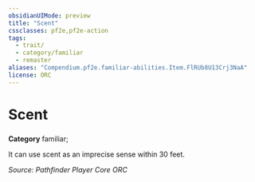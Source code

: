 ```yaml
---
obsidianUIMode: preview
title: "Scent"
cssclasses: pf2e,pf2e-action
tags:
  - trait/
  - category/familiar
  - remaster
aliases: "Compendium.pf2e.familiar-abilities.Item.FlRUb8U13Crj3NaA"
license: ORC
---
```

# Scent

### 

**Category** familiar; 




It can use scent as an imprecise sense within 30 feet.

*Source: Pathfinder Player Core*
*ORC*
